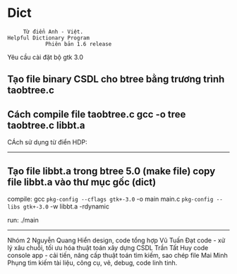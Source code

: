 # Dict
         Từ điển Anh - Việt. 
	Helpful Dictionary Program
                Phiên bản 1.6 release

Yêu cầu cài đặt bộ gtk 3.0

Tạo file binary CSDL cho btree bằng trương trình taobtree.c
-----------------------------------------
Cách compile file taobtree.c
gcc -o tree taobtree.c libbt.a 
-----------------------------------------

CÁch sử dụng từ điển HDP:

-----------------------------------------
Tạo file libbt.a trong btree 5.0 (make file)
copy file libbt.a vào thư mục gốc (dict)
------------------------------------------
compile:
gcc `pkg-config --cflags gtk+-3.0` -o main main.c `pkg-config --libs gtk+-3.0` -w libbt.a -rdynamic

run:
./main

----------------------------------------------------------------------------------------

Nhóm 2
Nguyễn Quang Hiển
design, code tổng hợp
Vũ Tuấn Đạt
code - xử lý xâu chuỗi, tối ưu hóa thuật toán xây dựng CSDL
Trần Tất Huy
code console app - cải tiến, nâng cấp thuật toán tìm kiếm, sao chép file
Mai Minh Phụng
tìm kiếm tài liệu, công cụ, vẽ, debug, code linh tinh.
